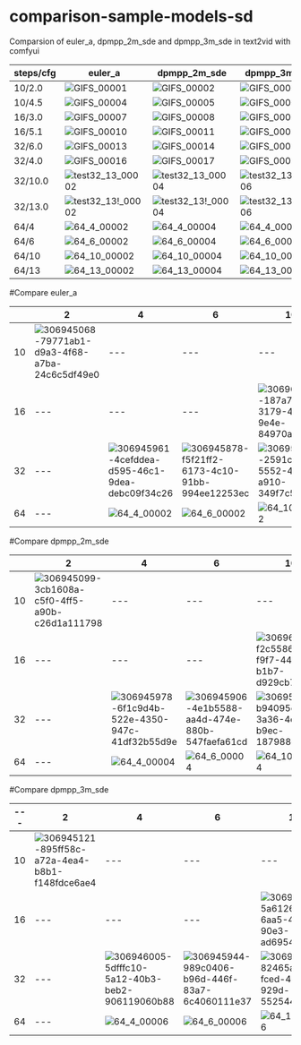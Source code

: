 # comparison-sample-models-sd
Comparsion of euler_a, dpmpp_2m_sde and dpmpp_3m_sde in text2vid with comfyui

| steps/cfg | euler_a | dpmpp_2m_sde | dpmpp_3m_sde |
| --- | --- | --- | --- |
| 10/2.0 | ![GIFS_00001](https://github.com/Tuerpe/comparison-sample-models-sd/assets/73192339/79771ab1-d9a3-4f68-a7ba-24c6c5df49e0) | ![GIFS_00002](https://github.com/Tuerpe/comparison-sample-models-sd/assets/73192339/3cb1608a-c5f0-4ff5-a90b-c26d1a111798) | ![GIFS_00003](https://github.com/Tuerpe/comparison-sample-models-sd/assets/73192339/895ff58c-a72a-4ea4-b8b1-f148fdce6ae4) |
| 10/4.5 | ![GIFS_00004](https://github.com/Tuerpe/comparison-sample-models-sd/assets/73192339/1db9afdc-b8b4-4de4-a1df-284e596c03f2) | ![GIFS_00005](https://github.com/Tuerpe/comparison-sample-models-sd/assets/73192339/d98c7133-6c2c-446b-a698-4543eec275a6) | ![GIFS_00006](https://github.com/Tuerpe/comparison-sample-models-sd/assets/73192339/f2f7563f-b3d4-4034-9d1f-be58a449d00c) |
| 16/3.0 | ![GIFS_00007](https://github.com/Tuerpe/comparison-sample-models-sd/assets/73192339/ec98fb6f-4c67-409d-be70-72acb8af99c2) | ![GIFS_00008](https://github.com/Tuerpe/comparison-sample-models-sd/assets/73192339/7e1f5e11-0685-4262-ac3a-e7c78c9b14a2) | ![GIFS_00009](https://github.com/Tuerpe/comparison-sample-models-sd/assets/73192339/5a10f5fc-365b-4ef0-a6c6-5e4314a2fb5a) |
| 16/5.1 | ![GIFS_00010](https://github.com/Tuerpe/comparison-sample-models-sd/assets/73192339/50990ba7-3269-4221-9c13-6ba774c7c3c5) | ![GIFS_00011](https://github.com/Tuerpe/comparison-sample-models-sd/assets/73192339/e33c15ee-8153-499e-a6aa-2bb3fdce988c) | ![GIFS_00012](https://github.com/Tuerpe/comparison-sample-models-sd/assets/73192339/74acb380-75bb-4c9c-9b23-da555d55f699) |
| 32/6.0 | ![GIFS_00013](https://github.com/Tuerpe/comparison-sample-models-sd/assets/73192339/f5f21ff2-6173-4c10-91bb-994ee12253ec) | ![GIFS_00014](https://github.com/Tuerpe/comparison-sample-models-sd/assets/73192339/4e1b5588-aa4d-474e-880b-547faefa61cd) | ![GIFS_00015](https://github.com/Tuerpe/comparison-sample-models-sd/assets/73192339/989c0406-b96d-446f-83a7-6c4060111e37) |
| 32/4.0 | ![GIFS_00016](https://github.com/Tuerpe/comparison-sample-models-sd/assets/73192339/4cefddea-d595-46c1-9dea-debc09f34c26) | ![GIFS_00017](https://github.com/Tuerpe/comparison-sample-models-sd/assets/73192339/6f1c9d4b-522e-4350-947c-41df32b55d9e) | ![GIFS_00018](https://github.com/Tuerpe/comparison-sample-models-sd/assets/73192339/5dfffc10-5a12-40b3-beb2-906119060b88) |
| 32/10.0 | ![test32_13_00002](https://github.com/Tuerpe/comparison-sample-models-sd/assets/73192339/2591c2d9-5552-45fe-a910-349f7c5e17bb) | ![test32_13_00004](https://github.com/Tuerpe/comparison-sample-models-sd/assets/73192339/b94095c6-3a36-4dfc-b9ec-187988c68645) | ![test32_13_00006](https://github.com/Tuerpe/comparison-sample-models-sd/assets/73192339/82465a4b-fced-4e69-929d-552544d4abc3) | 
| 32/13.0 | ![test32_13!_00002](https://github.com/Tuerpe/comparison-sample-models-sd/assets/73192339/b12271fc-838e-4f1a-91f2-f83b842cb0b4) | ![test32_13!_00004](https://github.com/Tuerpe/comparison-sample-models-sd/assets/73192339/f08c6af5-870e-495f-93e8-a3817b908977) | ![test32_13!_00006](https://github.com/Tuerpe/comparison-sample-models-sd/assets/73192339/64f96c2d-0030-4cc5-bcc2-50b1db1fbedc) |
| 64/4 | ![64_4_00002](https://github.com/Tuerpe/comparison-sample-models-sd/assets/73192339/a9e15865-abd1-4cef-9261-e81da43edd50) | ![64_4_00004](https://github.com/Tuerpe/comparison-sample-models-sd/assets/73192339/225d8ea5-ef4a-49ee-8e5c-8604e0bb59e8) | ![64_4_00006](https://github.com/Tuerpe/comparison-sample-models-sd/assets/73192339/a64202e5-78ce-4929-a30c-cfbfbd7bdbc4) |
| 64/6 | ![64_6_00002](https://github.com/Tuerpe/comparison-sample-models-sd/assets/73192339/3e1b4cc2-52ba-4c61-a238-7a888e1754f8) | ![64_6_00004](https://github.com/Tuerpe/comparison-sample-models-sd/assets/73192339/a0a282db-e025-4b67-af91-fd1a83fd6f15) | ![64_6_00006](https://github.com/Tuerpe/comparison-sample-models-sd/assets/73192339/5947907a-d6c9-4d66-aae3-b529c8ea46c9) |
| 64/10 | ![64_10_00002](https://github.com/Tuerpe/comparison-sample-models-sd/assets/73192339/38a19186-c85a-4199-81ed-4947948d000f) | ![64_10_00004](https://github.com/Tuerpe/comparison-sample-models-sd/assets/73192339/2af84f69-286a-4153-a2b1-31b9b8c39eae) | ![64_10_00006](https://github.com/Tuerpe/comparison-sample-models-sd/assets/73192339/d6981177-2d8e-4348-a7ef-abb2aaa88c3d) |
| 64/13 | ![64_13_00002](https://github.com/Tuerpe/comparison-sample-models-sd/assets/73192339/b5d7342a-f330-4975-a472-a83bd7257755) | ![64_13_00004](https://github.com/Tuerpe/comparison-sample-models-sd/assets/73192339/ef7c6da7-b385-4fb7-a15c-22f7505378a0) | ![64_13_00006](https://github.com/Tuerpe/comparison-sample-models-sd/assets/73192339/5e783c03-fb1e-45e3-be2e-b215f8e2ad4f) |




#Compare euler_a

|  | 2 | 4 | 6 | 10 | 13 |
| --- | --- | --- | --- | --- | --- |
| 10 | ![306945068-79771ab1-d9a3-4f68-a7ba-24c6c5df49e0](https://github.com/Tuerpe/comparison-sample-models-sd/assets/73192339/be1a53fa-1916-4a1a-b918-856bda9bca65) | --- | --- | --- | --- |
| 16 | --- | --- | --- | ![306963062-187a7494-3179-4ea1-9e4e-84970afb7e68](https://github.com/Tuerpe/comparison-sample-models-sd/assets/73192339/f01a0815-8650-4274-942a-aa8d0e464e8c) | ![306963163-b3046b7c-dcb6-4e09-874d-c9c054879b17](https://github.com/Tuerpe/comparison-sample-models-sd/assets/73192339/08e8f6b4-0069-4505-9e51-ddadee9d65c7) |
| 32 | --- | ![306945961-4cefddea-d595-46c1-9dea-debc09f34c26](https://github.com/Tuerpe/comparison-sample-models-sd/assets/73192339/60550019-832a-4a19-a930-4f0001f24bbb) | ![306945878-f5f21ff2-6173-4c10-91bb-994ee12253ec](https://github.com/Tuerpe/comparison-sample-models-sd/assets/73192339/5e732bf8-de7a-45bc-809b-e3bb6447fd80) | ![306957316-2591c2d9-5552-45fe-a910-349f7c5e17bb](https://github.com/Tuerpe/comparison-sample-models-sd/assets/73192339/71e6427e-6a90-4d4f-bd0f-92aa61ae512f) | ![306956400-b12271fc-838e-4f1a-91f2-f83b842cb0b4](https://github.com/Tuerpe/comparison-sample-models-sd/assets/73192339/eea51a3c-43c7-4552-83be-615d5e0b6930) |
| 64 | --- | ![64_4_00002](https://github.com/Tuerpe/comparison-sample-models-sd/assets/73192339/e718f30a-3bf6-4828-a634-6ad967168bd8) | ![64_6_00002](https://github.com/Tuerpe/comparison-sample-models-sd/assets/73192339/1405d199-a616-435b-98d2-b22ab85adc02) | ![64_10_00002](https://github.com/Tuerpe/comparison-sample-models-sd/assets/73192339/74895509-03f1-47ed-a4f8-3998456359d4) | ![64_13_00002](https://github.com/Tuerpe/comparison-sample-models-sd/assets/73192339/8b21fe24-e86b-498b-9a79-619ede076bf1) |




#Compare dpmpp_2m_sde

|  | 2 | 4 | 6 | 10 | 13 |
| --- | --- | --- | --- | --- | --- |
| 10 | ![306945099-3cb1608a-c5f0-4ff5-a90b-c26d1a111798](https://github.com/Tuerpe/comparison-sample-models-sd/assets/73192339/d8f08dc0-0994-4cb5-bf45-c0a8abaea46a) | --- | --- | --- | --- |
| 16 | --- | --- | --- | ![306963110-f2c55865-f9f7-443d-b1b7-d929cb7e4cd1](https://github.com/Tuerpe/comparison-sample-models-sd/assets/73192339/41234e42-3a07-4842-8cfd-ff2a182c0e78) | ![306963189-ea9ac8bc-3423-420c-a9d8-2b559342707d](https://github.com/Tuerpe/comparison-sample-models-sd/assets/73192339/fb234cb0-cfd1-475a-9fdf-6a447936a8ce) |
| 32 | --- | ![306945978-6f1c9d4b-522e-4350-947c-41df32b55d9e](https://github.com/Tuerpe/comparison-sample-models-sd/assets/73192339/53418b15-599a-4a2a-85d9-c4ecf6e73e76) | ![306945906-4e1b5588-aa4d-474e-880b-547faefa61cd](https://github.com/Tuerpe/comparison-sample-models-sd/assets/73192339/e8b13b2d-503a-43c1-a3a4-f91a44726e8d) | ![306956344-b94095c6-3a36-4dfc-b9ec-187988c68645](https://github.com/Tuerpe/comparison-sample-models-sd/assets/73192339/19f75b45-1f3e-4d3d-b6bc-c78c09ccb75b) | ![306956422-f08c6af5-870e-495f-93e8-a3817b908977](https://github.com/Tuerpe/comparison-sample-models-sd/assets/73192339/fd1002d3-efce-4890-8a14-6fd722ada7b5) |
| 64 | --- | ![64_4_00004](https://github.com/Tuerpe/comparison-sample-models-sd/assets/73192339/88d6dcfb-98c8-4eae-8d79-b3346ae212a1) | ![64_6_00004](https://github.com/Tuerpe/comparison-sample-models-sd/assets/73192339/0c9c20a1-9620-4ff5-bd8e-c0d1cecaf387) | ![64_10_00004](https://github.com/Tuerpe/comparison-sample-models-sd/assets/73192339/5c3c80e2-ccbe-41b3-a86f-51cf8eccd45e) | ![64_13_00004](https://github.com/Tuerpe/comparison-sample-models-sd/assets/73192339/1d49b2c1-6ba8-45be-9767-87a811291334) |




#Compare dpmpp_3m_sde

| --- | 2 | 4 | 6 | 10 | 13 |
| --- | --- | --- | --- | --- | --- |
| 10 | ![306945121-895ff58c-a72a-4ea4-b8b1-f148fdce6ae4](https://github.com/Tuerpe/comparison-sample-models-sd/assets/73192339/26158b25-0b19-4c4d-8096-50f58ee740f2) | --- | --- | --- | --- |
| 16 | --- | --- | --- | ![306963133-5a61269f-6aa5-4421-90e3-ad69549f0cbc](https://github.com/Tuerpe/comparison-sample-models-sd/assets/73192339/cf6dbfa3-cc4f-4d71-98db-7a6fd25aa00f) | ![306963207-583c61b9-17b8-48a4-9c43-234e86c01206](https://github.com/Tuerpe/comparison-sample-models-sd/assets/73192339/ed7a2c3c-98da-4af9-8ae4-be440744c174) |
| 32 | --- | ![306946005-5dfffc10-5a12-40b3-beb2-906119060b88](https://github.com/Tuerpe/comparison-sample-models-sd/assets/73192339/87801987-c7bd-41e2-89d3-4e33d499e409) | ![306945944-989c0406-b96d-446f-83a7-6c4060111e37](https://github.com/Tuerpe/comparison-sample-models-sd/assets/73192339/690b0cd7-6dce-4149-aa3b-116d3246a29c) | ![306956369-82465a4b-fced-4e69-929d-552544d4abc3](https://github.com/Tuerpe/comparison-sample-models-sd/assets/73192339/b0000880-2ee0-4741-be4c-b69f94cd3b0a) | ![306956456-64f96c2d-0030-4cc5-bcc2-50b1db1fbedc](https://github.com/Tuerpe/comparison-sample-models-sd/assets/73192339/c385ec14-df13-4dd9-9ddd-fd7d3351ca2b) |
| 64 | --- | ![64_4_00006](https://github.com/Tuerpe/comparison-sample-models-sd/assets/73192339/5900d198-1e64-4c41-bf02-ad807e1927a8) | ![64_6_00006](https://github.com/Tuerpe/comparison-sample-models-sd/assets/73192339/0bf637f0-a95e-4e73-aa5b-ae01e520653d) | ![64_10_00006](https://github.com/Tuerpe/comparison-sample-models-sd/assets/73192339/b9361788-f06b-4a0f-a988-cf74ed4d931d) | ![64_13_00006](https://github.com/Tuerpe/comparison-sample-models-sd/assets/73192339/9759621e-65ce-4b59-8a73-11afb26864eb) |

